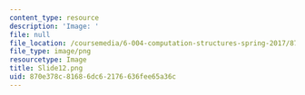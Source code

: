 ```yaml
---
content_type: resource
description: 'Image: '
file: null
file_location: /coursemedia/6-004-computation-structures-spring-2017/870e378c81686dc62176636fee65a36c_Slide12.png
file_type: image/png
resourcetype: Image
title: Slide12.png
uid: 870e378c-8168-6dc6-2176-636fee65a36c
---
```

